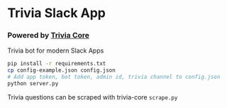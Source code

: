# Trivia Slack App
### Powered by [Trivia Core](https://github.com/nineclicks/trivia_core)

Trivia bot for modern Slack Apps

```bash
pip install -r requirements.txt
cp config-example.json config.json
# Add app token, bot token, admin id, trivia channel to config.json
python server.py
```

Trivia questions can be scraped with trivia-core `scrape.py`
